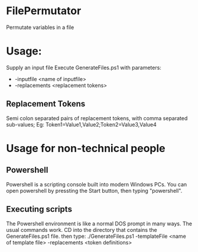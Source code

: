 # FilePermutator
Permutate variables in a file

# Usage:
Supply an input file
Execute GenerateFiles.ps1 with parameters:
- -inputfile &lt;name of inputfile&gt;
- -replacements &lt;replacement tokens&gt;

## Replacement Tokens
Semi colon separated pairs of replacement tokens, with comma separated sub-values;
Eg:
Token1=Value1,Value2;Token2=Value3,Value4

# Usage for non-technical people
## Powershell
Powershell is a scripting console built into modern Windows PCs.
You can open powershell by pressting the Start button, then typing "powershell".

## Executing scripts
The Powershell environment is like a normal DOS prompt in many ways. The usual commands work.
CD into the directory that contains the GenerateFiles.ps1 file.
then type:
./GenerateFiles.ps1 -templateFile &lt;name of template file&gt; -replacements &lt;token definitions&gt;
